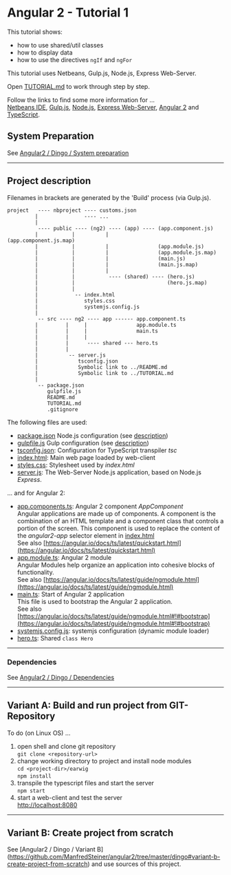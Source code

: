 
# Angular 2 - Tutorial 1

This tutorial shows:

* how to use shared/util classes
* how to display data
* how to use the directives `ngIf` and `ngFor`

This tutorial uses Netbeans, Gulp.js, Node.js, Express Web-Server.

Open [TUTORIAL.md](TUTORIAL.md) to work through step by step.

Follow the links to find some more information for ...  
[Netbeans IDE](http://netbeans.org/), 
[Gulp.js](https://www.npmjs.com/package/gulp),
[Node.js](https://nodejs.org/en/), 
[Express Web-Server](https://www.npmjs.com/package/express), 
[Angular 2](https://angular.io/docs/) and 
[TypeScript](https://www.typescriptlang.org/).


## System Preparation

See [Angular2 / Dingo / System preparation](https://github.com/ManfredSteiner/angular2/tree/master/dingo#system-preparation)

-------------------------------------------------------------

## Project description

Filenames in brackets are generated by the 'Build' process (via Gulp.js).

```
project   ---- nbproject ---- customs.json
         |               ---- ...
         |                
          ---- public ---- (ng2) ---- (app) ---- (app.component.js)
         |           |          |                (app.component.js.map)
         |           |          |                (app.module.js)
         |           |          |                (app.module.js.map)
         |           |          |                (main.js)
         |           |          |                (main.js.map)
         |           |          |
         |           |           ---- (shared) ---- (hero.js)
         |           |                              (hero.js.map)
         |           |
         |            -- index.html
         |               styles.css
         |               systemjs.config.js
         |
          -- src ---- ng2 ---- app ------ app.component.ts
         |         |     |                app.module.ts
         |         |     |                main.ts
         |         |     |
         |         |      ---- shared --- hero.ts
         |         |
         |          -- server.js
         |             tsconfig.json
         |             Symbolic link to ../README.md
         |             Symbolic link to ../TUTORIAL.md
         |
          -- package.json
             gulpfile.js
             README.md
             TUTORIAL.md
             .gitignore
```

The following files are used:

* [package.json](package.json) Node.js configuration (see [description](https://docs.npmjs.com/files/package.json))
* [gulpfile.js](gulpfile.js) Gulp configuration (see [description](https://github.com/gulpjs/gulp#documentation))
* [tsconfig.json](src/tsconfig.json): Configuration for TypeScript transpiler *tsc*
* [index.html](public/index.html): Main web page loaded by web-client
* [styles.css](public/styles.css): Stylesheet used by *index.html*
* [server.js](src/server.js): The Web-Server Node.js application, based on Node.js *Express*.

... and for Angular 2:

* [app.components.ts](src/ng2/app/app.component.ts): Angular 2 component *AppComponent*  
  Angular applications are made up of components. A component is the combination of an HTML template
  and a component class that controls a portion of the screen.
  This component is used to replace the content of the *angular2-app* selector element
  in [index.html](public/index.html)  
  See also [https://angular.io/docs/ts/latest/quickstart.html](https://angular.io/docs/ts/latest/quickstart.html)
* [app.module.ts](src/ng2/app/app.module.ts): Angular 2 module  
  Angular Modules help organize an application into cohesive blocks of functionality.  
  See also [https://angular.io/docs/ts/latest/guide/ngmodule.html](https://angular.io/docs/ts/latest/guide/ngmodule.html)
* [main.ts](src/ng2/app/main.ts): Start of Angular 2 application  
  This file is used to bootstrap the Angular 2 application.  
  See also [https://angular.io/docs/ts/latest/guide/ngmodule.html#!#bootstrap](https://angular.io/docs/ts/latest/guide/ngmodule.html#!#bootstrap)
* [systemjs.config.js](public/systemjs.config.js): systemjs configuration (dynamic module loader)
* [hero.ts](src/ng2/shared/hero.ts): Shared `class Hero`

-------------------------------------------------------------

### Dependencies

See [Angular2 / Dingo / Dependencies](https://github.com/ManfredSteiner/angular2/tree/master/dingo#dependencies)

-------------------------------------------------------------

## Variant A: Build and run project from GIT-Repository

To do (on Linux OS) ...

1. open shell and clone git repository  
  `git clone <repository-url>`
2. change working directory to project and install node modules  
  `cd <project-dir>/earwig`  
  `npm install`
3. transpile the typescript files and start the server  
  `npm start`
4. start a web-client and test the server  
  [http://localhost:8080](http://localhost:8080)

--------------------------------------------------------------

## Variant B: Create project from scratch

See [Angular2 / Dingo / Variant B] (https://github.com/ManfredSteiner/angular2/tree/master/dingo#variant-b-create-project-from-scratch) and use sources of this project.
